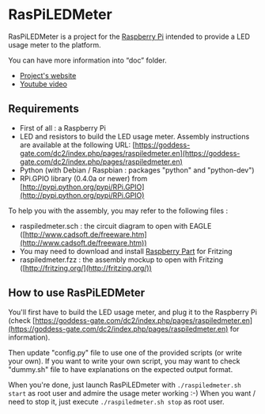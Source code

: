 RasPiLEDMeter
=============

RasPiLEDMeter is a project for the [Raspberry Pi](http://raspberrypi.org) intended to provide a LED usage meter to the platform.

You can have more information into “doc” folder.

* [Project's website](https://goddess-gate.com/dc2/index.php/pages/raspiledmeter.en)
* [Youtube video](http://www.youtube.com/watch?v=CoBR-0CVNDo)

Requirements
------------

* First of all : a Raspberry Pi
* LED and resistors to build the LED usage meter. Assembly instructions are available at the following URL: [https://goddess-gate.com/dc2/index.php/pages/raspiledmeter.en](https://goddess-gate.com/dc2/index.php/pages/raspiledmeter.en)
* Python (with Debian / Raspbian : packages "python" and "python-dev")
* RPi.GPIO library (0.4.0a or newer) from [http://pypi.python.org/pypi/RPi.GPIO](http://pypi.python.org/pypi/RPi.GPIO)

To help you with the assembly, you may refer to the following files :

* raspiledmeter.sch : the circuit diagram to open with EAGLE 
  ([http://www.cadsoft.de/freeware.htm](http://www.cadsoft.de/freeware.htm))
* You may need to download and install [Raspberry Part](https://github.com/adafruit/Fritzing-Library/blob/master/AdaFruit.fzbz) for Fritzing
* raspiledmeter.fzz : the assembly mockup to open with Fritzing 
  ([http://fritzing.org/](http://fritzing.org/))


How to use RasPiLEDMeter
------------------------

You'll first have to build the LED usage meter, and plug it  to the Raspberry Pi
  (check [https://goddess-gate.com/dc2/index.php/pages/raspiledmeter.en](https://goddess-gate.com/dc2/index.php/pages/raspiledmeter.en) for information).

Then update "config.py" file to use one of the provided scripts (or write your
  own). If you want to write your own script, you may want to check "dummy.sh"
  file to have explanations on the expected output format.

When you're done, just launch RasPiLEDmeter with `./raspiledmeter.sh start` as
  root user and admire the usage meter working :-) When you want / need to stop
  it, just execute `./raspiledmeter.sh stop` as root user.


